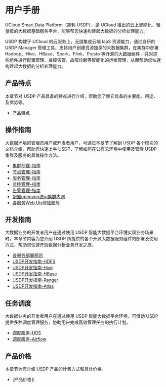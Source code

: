 # 用户手册


UCloud Smart Data Platform（简称 USDP），是 UCloud 推出的云上智能化、轻量级的大数据基础服务平台，能够帮您快速构建起大数据的分析处理能力。

USDP 构建于 UCloud 的云服务上，无缝集成云端 IaaS 资源能力，通过自研的 USDP Manager 管理工具，支持用户创建资源独享的大数据集群，在集群中部署 Hadoop、Hive、HBase、Spark、Flink、Presto 等开源的大数据组件，并对这些组件进行配置管理、监控告警、故障诊断等智能化的运维管理，从而帮助您快速构建起大数据的分析处理能力。



## 产品特点

本章节对 USDP 产品具备的特点进行介绍，帮助您了解它具备的主要能、用途、及优势等。

* [产品特点](/USDP/intro.md)

  

## 操作指南

大数据环境的管理员用户或开发者用户，可通过本章节了解到 USDP 各个模块的文档介绍，帮助您快速上手 USDP，了解如何在公有云环境中使用及管理 USDP 集群及服务的具体操作方法。

* [集群创建-指南](/USDP/operate/cluster)
* [节点管理-指南](/USDP/operate/node/README)
* [服务管理-指南](/USDP/operate/service/README)
* [监控管理-指南](/USDP/operate/monitor/README)
* [告警管理-指南](/USDP/operate/alarm/README)
* [配置openvpn访问集群内网](/USDP/operate/openvpn)
* [各服务Web UIs登陆账号](/USDP/operate/login)

## 开发指南

大数据业务的开发者用户在通过使用 USDP 智能大数据平台环境实现业务场景时，本章节内容为您介绍 USDP 所提供的各个开源大数据服务组件的部署及使用方式，帮助您快速开启数据分析业务开发之旅。

* [各服务部署规则](/USDP/developer/rule)
* [USDP开发指南-HDFS](/USDP/developer/hdfs)
* [USDP开发指南-Hive](/USDP/developer/hive)
* [USDP开发指南-HBase](/USDP/developer/hbase)
* [USDP开发指南-Ranger](/USDP/developer/ranger/README)
* [USDP开发指南-Atlas](/USDP/developer/atlas)

## 任务调度

大数据业务的开发者用户在通过使用 USDP 智能大数据平台环境，可借助 USDP 提供多种调度管理服务，协助用户完成高效管理任务的执行计划。

* [调度服务-UDS](/USDP/schedule/uds)
* [调度服务-Airflow](/USDP/schedule/airflow)

## 产品价格

本章节为您介绍 USDP 产品的计费方式和具体价格。

* [产品价格](